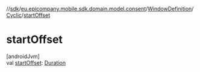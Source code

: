 //[sdk](../../../../index.md)/[eu.epicompany.mobile.sdk.domain.model.consent](../../index.md)/[WindowDefinition](../index.md)/[Cyclic](index.md)/[startOffset](start-offset.md)

# startOffset

[androidJvm]\
val [startOffset](start-offset.md): [Duration](https://developer.android.com/reference/kotlin/java/time/Duration.html)
